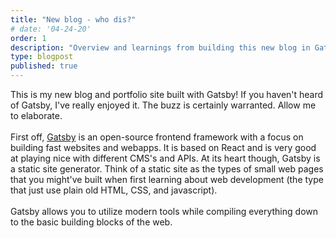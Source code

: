 ```yaml
---
title: "New blog - who dis?"
# date: '04-24-20'
order: 1
description: "Overview and learnings from building this new blog in Gatsby and React"
type: blogpost
published: true
---
```


This is my new blog and portfolio site built with Gatsby! If you haven't heard of Gatsby, I've really enjoyed it. The buzz is certainly warranted. Allow me to elaborate.
<br><br>
First off, <a href="https://www.gatsbyjs.com/">Gatsby</a> is an open-source frontend framework with a focus on building fast websites and webapps. It is based on React and is very good at playing nice with different CMS's and APIs. At its heart though, Gatsby is a static site generator. Think of a static site as the types of small web pages that you might've built when first learning about web development (the type that just use plain old HTML, CSS, and javascript). 
<br><br>
Gatsby allows you to utilize modern tools while compiling everything down to the basic building blocks of the web. 